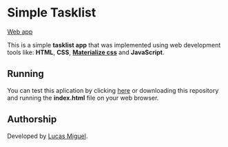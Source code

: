 # Simple Tasklist
[Web app](https://luscasmm.github.io/Simple_Tasklist)

This is a simple **tasklist app** that was implemented using web development tools like: **HTML**, **CSS**, **[Materialize css](https://materializecss.com/)**
and **JavaScript**.

## Running

You can test this aplication by clicking [here](https://luscasmm.github.io/Simple_Tasklist) or downloading
this repository and running the **index.html** file on your web browser.

## Authorship

Developed by [Lucas Miguel](https://github.com/luscasmm).
